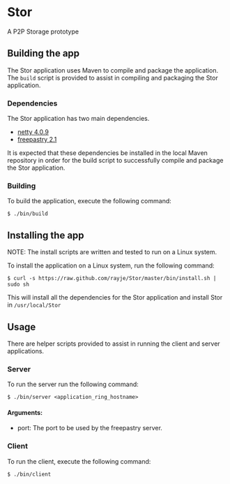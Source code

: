 Stor
====

A P2P Storage prototype

## Building the app

The Stor application uses Maven to compile and package the application. The <code>build</code> script is provided to assist in
compiling and packaging the Stor application.

### Dependencies

The Stor application has two main dependencies.

* [netty 4.0.9](http://netty.io/)
* [freepastry 2.1](http://www.freepastry.org/)

It is expected that these dependencies be installed in the local Maven repository in order for the build script to
successfully compile and package the Stor application.

### Building

To build the application, execute the following command:

    $ ./bin/build

## Installing the app

NOTE: The install scripts are written and tested to run on a Linux system.

To install the application on a Linux system, run the following command:

    $ curl -s https://raw.github.com/rayje/Stor/master/bin/install.sh | sudo sh

This will install all the dependencies for the Stor application and install Stor in <code>/usr/local/Stor</code>

## Usage

There are helper scripts provided to assist in running the client and server applications.

### Server

To run the server run the following command:

    $ ./bin/server <application_ring_hostname>

#### Arguments:
- port: The port to be used by the freepastry server.

### Client

To run the client, execute the following command:

    $ ./bin/client

